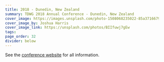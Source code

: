 ```yaml
---
title: 2018 - Dunedin, New Zealand
summary: TDWG 2018 Annual Conference - Dunedin, New Zealand
cover_image: https://images.unsplash.com/photo-1508068235022-85a3716679b7
cover_image_by: Joshua Harris
cover_image_link: https://unsplash.com/photos/BIIfuwj7gEw
tags: 
page_order: 32
divider: below
---
```


See the [conference website](http://spnhc-tdwg2018.nz/) for all information.
